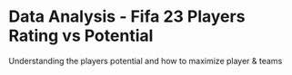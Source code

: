 # Data Analysis - Fifa 23 Players Rating vs Potential
Understanding the players potential and how to maximize player &amp; teams
